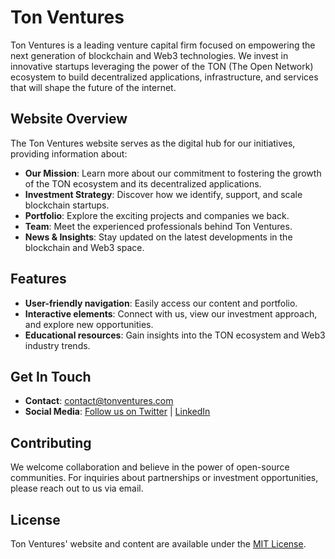 # Ton Ventures

Ton Ventures is a leading venture capital firm focused on empowering the next generation of blockchain and Web3 technologies. We invest in innovative startups leveraging the power of the TON (The Open Network) ecosystem to build decentralized applications, infrastructure, and services that will shape the future of the internet.

## Website Overview

The Ton Ventures website serves as the digital hub for our initiatives, providing information about:

- **Our Mission**: Learn more about our commitment to fostering the growth of the TON ecosystem and its decentralized applications.
- **Investment Strategy**: Discover how we identify, support, and scale blockchain startups.
- **Portfolio**: Explore the exciting projects and companies we back.
- **Team**: Meet the experienced professionals behind Ton Ventures.
- **News & Insights**: Stay updated on the latest developments in the blockchain and Web3 space.

## Features

- **User-friendly navigation**: Easily access our content and portfolio.
- **Interactive elements**: Connect with us, view our investment approach, and explore new opportunities.
- **Educational resources**: Gain insights into the TON ecosystem and Web3 industry trends.

## Get In Touch

- **Contact**: [contact@tonventures.com](mailto:contact@tonventures.com)
- **Social Media**: [Follow us on Twitter](https://twitter.com/tonventures) | [LinkedIn](https://linkedin.com/company/tonventures)

## Contributing

We welcome collaboration and believe in the power of open-source communities. For inquiries about partnerships or investment opportunities, please reach out to us via email.

## License

Ton Ventures' website and content are available under the [MIT License](LICENSE).
